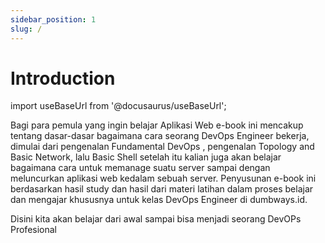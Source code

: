 ```yaml
---
sidebar_position: 1
slug: /
---
```


# Introduction 

import useBaseUrl from '@docusaurus/useBaseUrl';

Bagi para pemula yang ingin belajar Aplikasi Web e-book ini mencakup tentang dasar-dasar bagaimana cara seorang DevOps Engineer bekerja, dimulai dari pengenalan Fundamental DevOps , pengenalan Topology and Basic Network, lalu Basic Shell setelah itu kalian juga akan belajar bagaimana cara untuk memanage suatu server sampai dengan meluncurkan aplikasi web kedalam sebuah server. Penyusunan e-book ini berdasarkan hasil study dan hasil dari materi latihan dalam proses belajar dan mengajar khususnya untuk kelas DevOps Engineer di dumbways.id.

Disini kita akan belajar dari awal sampai bisa menjadi seorang DevOPs Profesional
